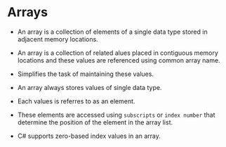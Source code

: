 # Arrays

- An array is a collection of elements of a single data type stored in adjacent memory locations.

- An array is a collection of related alues placed in contiguous memory locations and these values are referenced using common array name.

- Simplifies the task of maintaining these values.

- An array always stores values of single data type.

- Each values is referres to as an element.

- These elements are accessed using `subscripts` or `index number` that determine the position of the element in the array list.

- C# supports zero-based index values in an array.